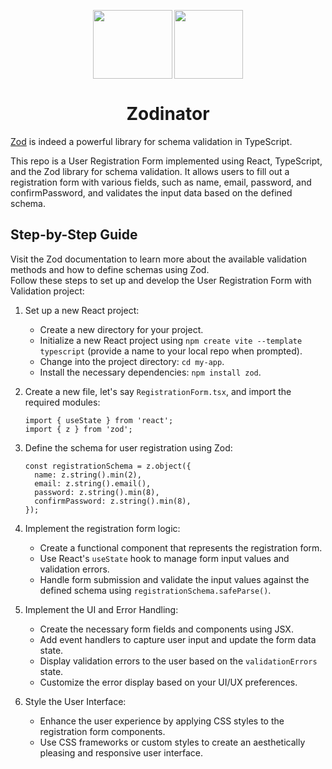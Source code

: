 <p align="center"><img align="center" src="https://github.com/PranavBawgikar/Zodinator/assets/102728016/9224ce43-c618-439b-b519-a931a3dfa50b" height="110" width="127">
<img align="center" src="https://github.com/PranavBawgikar/Zodinator/assets/102728016/f33f65e8-9003-4898-bbc8-62e9b5231ee4" height="110"></p>
<h1 align="center">Zodinator</h1>

<a href="">Zod</a> is indeed a powerful library for schema validation in TypeScript.

This repo is a User Registration Form implemented using React, TypeScript, and the Zod library for schema validation. It allows users to fill out a registration form with various fields, such as name, email, password, and confirmPassword, and validates the input data based on the defined schema.

## Step-by-Step Guide
Visit the Zod documentation to learn more about the available validation methods and how to define schemas using Zod.<br />
Follow these steps to set up and develop the User Registration Form with Validation project:

1. Set up a new React project:
   - Create a new directory for your project.
   - Initialize a new React project using `npm create vite --template typescript` (provide a name to your local repo when prompted).
   - Change into the project directory: `cd my-app`.
   - Install the necessary dependencies: `npm install zod`.

2. Create a new file, let's say `RegistrationForm.tsx`, and import the required modules:
   ```tsx
   import { useState } from 'react';
   import { z } from 'zod';
   ```

3. Define the schema for user registration using Zod:
   ```tsx
   const registrationSchema = z.object({
     name: z.string().min(2),
     email: z.string().email(),
     password: z.string().min(8),
     confirmPassword: z.string().min(8),
   });
   ```

4. Implement the registration form logic:
   - Create a functional component that represents the registration form.
   - Use React's `useState` hook to manage form input values and validation errors.
   - Handle form submission and validate the input values against the defined schema using `registrationSchema.safeParse()`.

5. Implement the UI and Error Handling:
   - Create the necessary form fields and components using JSX.
   - Add event handlers to capture user input and update the form data state.
   - Display validation errors to the user based on the `validationErrors` state.
   - Customize the error display based on your UI/UX preferences.

6. Style the User Interface:
   - Enhance the user experience by applying CSS styles to the registration form components.
   - Use CSS frameworks or custom styles to create an aesthetically pleasing and responsive user interface.

